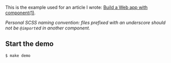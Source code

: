 This is the example used for an article I wrote: [Build a Web app with component(1)](http://blog.kewah.com/2014/build-a-web-app-with-component/).

*Personal SCSS naming convention: files prefixed with an underscore should not be `@import`ed in another component.*

## Start the demo

```
$ make demo
```
